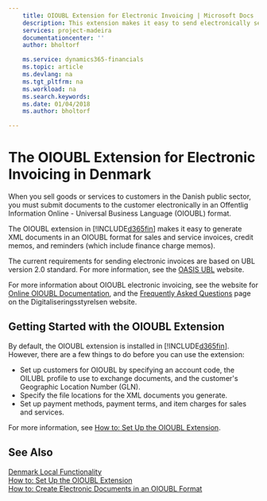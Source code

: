 ```yaml
---
    title: OIOUBL Extension for Electronic Invoicing | Microsoft Docs
    description: This extension makes it easy to send electronically send sales and service invoices, credit memos, finance charge memos, and reminders to customers in the Danish public sector in an Offentlig Information Online UBL (OIOUBL) format.
    services: project-madeira
    documentationcenter: ''
    author: bholtorf

    ms.service: dynamics365-financials
    ms.topic: article
    ms.devlang: na
    ms.tgt_pltfrm: na
    ms.workload: na
    ms.search.keywords:
    ms.date: 01/04/2018
    ms.author: bholtorf

---
```

# The OIOUBL Extension for Electronic Invoicing in Denmark
When you sell goods or services to customers in the Danish public sector, you must submit documents to the customer electronically in an Offentlig Information Online - Universal Business Language (OIOUBL) format.  

The OIOUBL extension in [!INCLUDE[d365fin](../../includes/d365fin_md.md)] makes it easy to generate XML documents in an OIOUBL format for sales and service invoices, credit memos, and reminders (which include finance charge memos).  

The current requirements for sending electronic invoices are based on UBL version 2.0 standard. For more information, see the [OASIS UBL](http://go.microsoft.com/fwlink/?LinkId=212593) website.  

For more information about OIOUBL electronic invoicing, see the website for [Online OIOUBL Documentation](http://www.oioubl.info), and the [Frequently Asked Questions](https://www.digst.dk/It-loesninger/NemHandel/Spoergsmaal-og-svar.aspx) page on the Digitaliseringsstyrelsen website.  

## Getting Started with the OIOUBL Extension  
By default, the OIOUBL extension is installed in [!INCLUDE[d365fin](../../includes/d365fin_md.md)]. However, there are a few things to do before you can use the extension:

* Set up customers for OIOUBL by specifying an account code, the OILUBL profile to use to exchange documents, and the customer's Geographic Location Number (GLN).
* Specify the file locations for the XML documents you generate.
* Set up payment methods, payment terms, and item charges for sales and services.

For more information, see [How to: Set Up the OIOUBL Extension](how-to-set-up-oioubl.md).  

## See Also  
[Denmark Local Functionality](denmark-local-functionality.md)  
[How to: Set Up the OIOUBL Extension](how-to-set-up-oioubl.md)  
[How to: Create Electronic Documents in an OIOUBL Format](how-to-create-electronic-documents-by-using-oioubl.md)  

